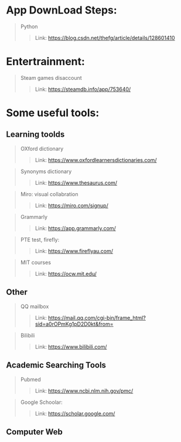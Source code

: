 # App DownLoad Steps:  
> Python  
>> Link: https://blog.csdn.net/thefg/article/details/128601410  
  
# Entertrainment:    
 > Steam games disaccount  
 >> Link: https://steamdb.info/app/753640/  
  
# Some useful tools:  
 ## Learning toolds
> OXford dictionary
>> Link: https://www.oxfordlearnersdictionaries.com/

> Synonyms dictionary
>> Link: https://www.thesaurus.com/  
  
> Miro: visual collabration
>> Link: https://miro.com/signup/

> Grammarly
>> Link: https://app.grammarly.com/

> PTE test, firefly:
>> Link: https://www.fireflyau.com/
  
> MIT courses
>> Link: https://ocw.mit.edu/


## Other

> QQ mailbox
>> Link: https://mail.qq.com/cgi-bin/frame_html?sid=a0rOPmKg1pD2D0kt&from=

> Bilibili
>> Link: https://www.bilibili.com/


## Academic Searching Tools

> Pubmed
>> Link: https://www.ncbi.nlm.nih.gov/pmc/

> Google Schoolar: 
>> Link: https://scholar.google.com/


## Computer Web











